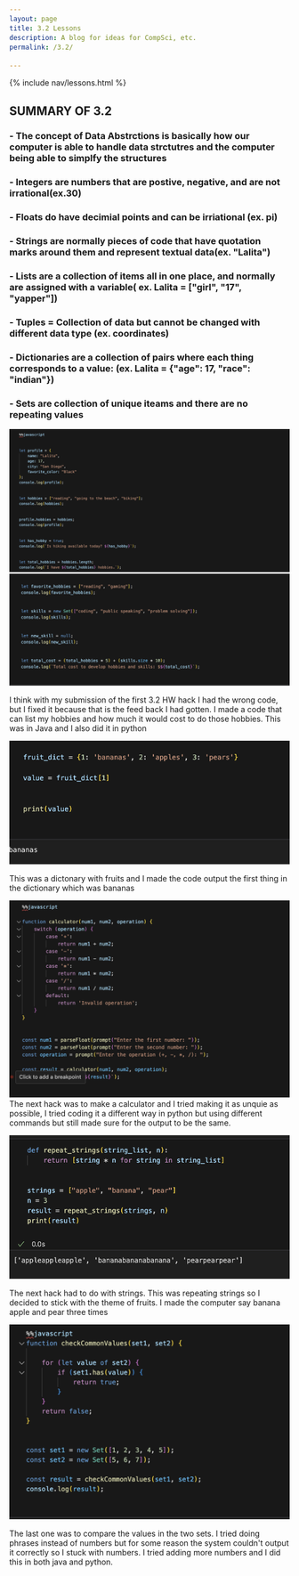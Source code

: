 ```yaml
---
layout: page
title: 3.2 Lessons
description: A blog for ideas for CompSci, etc.
permalink: /3.2/

---
```


{% include nav/lessons.html %}

## SUMMARY OF 3.2 ##

### - The concept of Data Abstrctions is basically how our computer is able to handle data strctutres and the computer being able to simplfy the structures ###
### - Integers are numbers that are postive, negative, and are not irrational(ex.30) ###
### - Floats do have decimial points and can be irriational (ex. pi) ###
### - Strings are normally pieces of code that have quotation marks around them and represent textual data(ex. "Lalita") ###
### - Lists are a collection of items all in one place, and normally are assigned with a variable( ex. Lalita = ["girl", "17", "yapper"]) ###
### - Tuples = Collection of data but cannot be changed with different data type (ex. coordinates) ###
### - Dictionaries are a collection of pairs where each thing corresponds to a value: (ex. Lalita = {"age": 17, "race": "indian"}) ###
### - Sets are collection of unique iteams and there are no repeating values ###
![alt text](image-20.png)
![alt text](image-21.png)

I think with my submission of the first 3.2 HW hack I had the wrong code, but I fixed it because that is the feed back I had gotten. I made a code that can list my hobbies and how much it would cost to do those hobbies. This was in Java and I also did it in python 

![alt text](image-22.png)

 This was a dictonary with fruits and I made the code output the first thing in the dictionary which was bananas 

![alt text](image-23.png)
The next hack was to make a calculator and I tried making it as unquie as possible, I tried coding it a different way in python but using different commands but still made sure for the output to be the same. 

![alt text](image-24.png)

 The next hack had to do with strings. This was repeating strings so I decided to stick with the theme of fruits. I made the computer say banana apple and pear three times 

![alt text](image-25.png)

The last one was to compare the values in the two sets. I tried doing phrases instead of numbers but for some reason the system couldn't output it correctly so I stuck with numbers. I tried adding more numbers and I did this in both java and python. 




